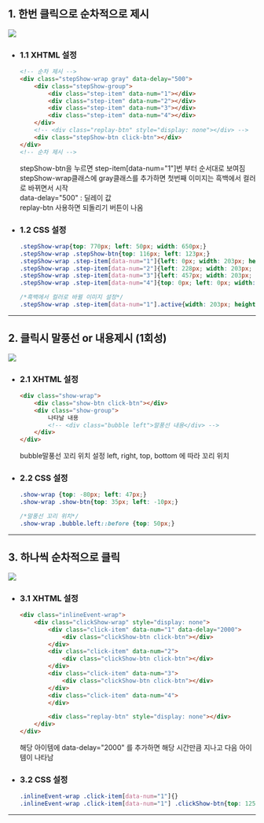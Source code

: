 ## 1. 한번 클릭으로 순차적으로 제시

<img src="https://user-images.githubusercontent.com/95833863/183288781-ca84bbef-cb4a-43bc-9433-4cd89aab0173.jpg">

* ### 1.1 XHTML 설정
    ```html
    <!-- 순차 제시 -->
    <div class="stepShow-wrap gray" data-delay="500">
        <div class="stepShow-group">
            <div class="step-item" data-num="1"></div>
            <div class="step-item" data-num="2"></div>
            <div class="step-item" data-num="3"></div>
            <div class="step-item" data-num="4"></div>
        </div>
        <!-- <div class="replay-btn" style="display: none"></div> -->
        <div class="stepShow-btn click-btn"></div>
    </div>
    <!-- 순차 제시 -->
    ```
    stepShow-btn을 누르면 step-item[data-num="1"]번 부터 순서대로 보여짐</br>
    stepShow-wrap클래스에 gray클래스를 추가하면 첫번째 이미지는 흑백에서 컬러로 바뀌면서 시작</br>
    data-delay="500" : 딜레이 값</br>
    replay-btn 사용하면 되돌리기 버튼이 나옴

* ### 1.2 CSS 설정
    ```css
    .stepShow-wrap{top: 770px; left: 50px; width: 650px;}
    .stepShow-wrap .stepShow-btn{top: 116px; left: 123px;}
    .stepShow-wrap .step-item[data-num="1"]{left: 0px; width: 203px; height: 179px;}
    .stepShow-wrap .step-item[data-num="2"]{left: 228px; width: 203px; height: 179px;}
    .stepShow-wrap .step-item[data-num="3"]{left: 457px; width: 203px; height: 179px;}
    .stepShow-wrap .step-item[data-num="4"]{top: 0px; left: 0px; width: 100%;}
    
    /*흑백에서 컬러로 바뀔 이미지 설정*/
    .stepShow-wrap .step-item[data-num="1"].active{width: 203px; height: 179px;}
    ```
***

## 2. 클릭시 말풍선 or 내용제시 (1회성)

<img src="https://user-images.githubusercontent.com/95833863/183289789-c77103d7-b724-4d83-83ef-c9273d8b6a0e.jpg">

* ### 2.1 XHTML 설정
    ```html
    <div class="show-wrap">
        <div class="show-btn click-btn"></div>
        <div class="show-group">
            나타날 내용
            <!-- <div class="bubble left">말풍선 내용</div> -->
        </div>
    </div>
    ```
    bubble말풍선 꼬리 위치 설정 left, right, top, bottom 에 따라 꼬리 위치

* ### 2.2 CSS 설정
    ```css
    .show-wrap {top: -80px; left: 47px;}
    .show-wrap .show-btn{top: 35px; left: -10px;}
    
    /*말풍선 꼬리 위치*/
    .show-wrap .bubble.left::before {top: 50px;}
    ```
***


## 3. 하나씩 순차적으로 클릭

<img src="https://user-images.githubusercontent.com/95833863/185584833-6080183a-a840-44c7-8ecf-821b43d8ed4b.jpg">

* ### 3.1 XHTML 설정
    ```html
    <div class="inlineEvent-wrap">
        <div class="clickShow-wrap" style="display: none">
            <div class="click-item" data-num="1" data-delay="2000">
                <div class="clickShow-btn click-btn"></div>
            </div>
            <div class="click-item" data-num="2">
                <div class="clickShow-btn click-btn"></div>
            </div>
            <div class="click-item" data-num="3">
                <div class="clickShow-btn click-btn"></div>
            </div>
            <div class="click-item" data-num="4">
            </div>

            <div class="replay-btn" style="display: none"></div> 
        </div>
    </div>
    ```
    해당 아이템에 data-delay="2000" 를 추가하면 해당 시간만큼 지나고 다음 아이템이 나타남

* ### 3.2 CSS 설정
    ```css
    .inlineEvent-wrap .click-item[data-num="1"]{}
    .inlineEvent-wrap .click-item[data-num="1"] .clickShow-btn{top: 125px; left: 95px;}
    ```
***









